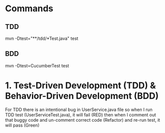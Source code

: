 
# Commands

## TDD
mvn -Dtest="**/tdd/*Test.java" test

## BDD
mvn -Dtest=CucumberTest test

# 1. Test-Driven Development (TDD) & Behavior-Driven Development (BDD)

For TDD there is an intentional bug in UserService.java file
        so when I run TDD test (UserServiceTest.java), it will fail (RED)
        then when I comment out that buggy code and un-comment correct code (Refactor) and re-run test, it will pass (Green)